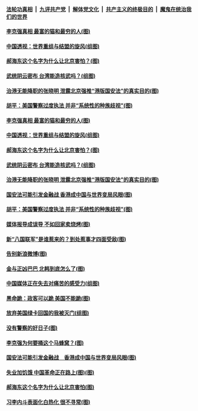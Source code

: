 ####  [法轮功真相](../../../../basic/blob/master/README.md?t=06140401) &nbsp;|&nbsp; [九评共产党](../../../../9ping.md/blob/master/README.md?t=06140401) &nbsp;|&nbsp; [解体党文化](../../../../jtdwh.md/blob/master/README.md?t=06140401)  &nbsp;|&nbsp; [共产主义的终极目的](../../../../gczydzjmd.md/blob/master/README.md?t=06140401) &nbsp;|&nbsp; [魔鬼在统治我们的世界](../../../../mgztzwmdsj.md/blob/master/README.md?t=06140401) 

#### [李克强真相 最富的猫和最穷的人(图)](../pages/p4/936396.md?t=06140401) 

#### [中国透视：世界重组与结盟的旋风(组图)](../pages/p4/936384.md?t=06140401) 

#### [郝海东这个名字为什么让北京害怕？(图)](../pages/p4/936375.md?t=06140401) 

#### [武统阴云密布 台湾能造核武吗？(组图)](../pages/p4/936368.md?t=06140401) 

#### [治港无能降职的张晓明 泄露北京强推“港版国安法”的真实目的(图)](../pages/p4/936371.md?t=06140401) 

#### [胡平：美国警察过度执法 并非“系统性的种族歧视”(图)](../pages/p4/936373.md?t=06140401) 

#### [李克强真相 最富的猫和最穷的人(图)](../pages/p4/936396.md?t=06140401) 

#### [中国透视：世界重组与结盟的旋风(组图)](../pages/p4/936384.md?t=06140401) 

#### [郝海东这个名字为什么让北京害怕？(图)](../pages/p4/936375.md?t=06140401) 

#### [武统阴云密布 台湾能造核武吗？(组图)](../pages/p4/936368.md?t=06140401) 

#### [治港无能降职的张晓明 泄露北京强推“港版国安法”的真实目的(图)](../pages/p4/936371.md?t=06140401) 

#### [国安法可能引发金融战 香港成中国与世界变局风眼(图)](../pages/p4/936374.md?t=06140401) 

#### [胡平：美国警察过度执法 并非“系统性的种族歧视”(图)](../pages/p4/936373.md?t=06140401) 

#### [媒体报导成误导 不如回家卖烧烤(图)](../pages/p4/936256.md?t=06140401) 

#### [新“八国联军”是谁惹来的？到处惹事才四面受敌(图)](../pages/p4/936255.md?t=06140401) 

#### [告别新浪微博(图)](../pages/p4/936247.md?t=06140401) 

#### [金与正凶巴巴 北韩到底怎么了(图)](../pages/p4/936251.md?t=06140401) 

#### [中国媒体正在失去对痛苦的感受力(组图)](../pages/p4/936244.md?t=06140401) 

#### [黑命跪：政客可以跪 美国不能跪(图)](../pages/p4/936252.md?t=06140401) 

#### [放弃美国绿卡回国的我被灭门(组图)](../pages/p4/936241.md?t=06140401) 

#### [没有警察的好日子(图)](../pages/p4/936178.md?t=06140401) 

#### [李克强为何要捅这个马蜂窝？(图)](../pages/p4/936163.md?t=06140401) 

#### [国安法可能引发金融战　香港成中国与世界变局风眼(图)](../pages/p4/936161.md?t=06140401) 

#### [失业加饥饿 中国革命正在路上(图)(图)](../pages/p4/936154.md?t=06140401) 

#### [郝海东这个名字为什么让北京害怕(图)](../pages/p4/936152.md?t=06140401) 

#### [习李内斗表面化白热化 很不寻常(图)](../pages/p4/936149.md?t=06140401) 

